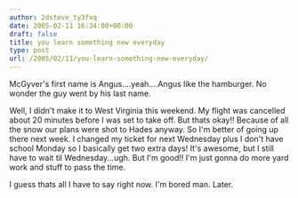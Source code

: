 ```yaml
---
author: 2dsteve_ty3fxq
date: 2005-02-11 16:34:00+00:00
draft: false
title: you learn something new everyday
type: post
url: /2005/02/11/you-learn-something-new-everyday/
---
```


McGyver's first name is Angus....yeah....Angus like the hamburger. No wonder the guy went by his last name. 

Well, I didn't make it to West Virginia this weekend. My flight was cancelled about 20 minutes before I was set to take off. But thats okay!! Because of all the snow our plans were shot to Hades anyway. So I'm better of going up there next week. I changed my ticket for next Wednesday plus I don't have school Monday so I basically get two extra days! It's awesome, but I still have to wait til Wednesday...ugh. But I'm good!! I'm just gonna do more yard work and stuff to pass the time.

I guess thats all I have to say right now. I'm bored man. Later.
